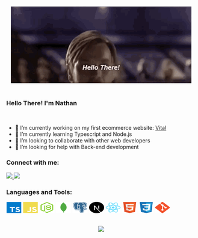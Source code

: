 <br />

<div align="center">
    <img src="./hello-there.gif" />
</div>

<br />

### Hello There! I'm Nathan

<br />

- 🔭 I’m currently working on my first ecommerce website: [Vital](http://vital-git-main-nahtann.vercel.app/)
- 🌱 I’m currently learning Typescript and Node.js
- 👯 I’m looking to collaborate with other web developers 
- 🤔 I’m looking for help with Back-end development

### Connect with me:
<div style="display: inline_block" >
    <a href="mailto: nahtann@outlook.com">
        <img src="https://img.shields.io/badge/Microsoft_Outlook-0078D4?style=for-the-badge&logo=microsoft-outlook&logoColor=white">
    </a>
    <a href="https://www.linkedin.com/in/nathan-neri-8358271ab/" target="_blank">
        <img src="https://img.shields.io/badge/-LinkedIn-%230077B5?style=for-the-badge&logo=linkedin&logoColor=white" target="_blank">
    </a>
</div>

### Languages and Tools:
<div style="display: inline_block" >
    <img align="center" alt="NahtanN-Ts" height="30" width="40" src="https://raw.githubusercontent.com/devicons/devicon/master/icons/typescript/typescript-plain.svg">
    <img align="center" alt="NahtanN-Js" height="30" width="40" src="https://raw.githubusercontent.com/devicons/devicon/master/icons/javascript/javascript-plain.svg">
    <img align="center" alt="NahtanN-Ts" height="30" width="40" src="https://raw.githubusercontent.com/devicons/devicon/master/icons/nodejs/nodejs-plain.svg">
    <img align="center" alt="NahtanN-Ts" height="30" width="40" src="https://raw.githubusercontent.com/devicons/devicon/master/icons/mongodb/mongodb-plain.svg">
    <img align="center" alt="NahtanN-Ts" height="30" width="40" src="https://raw.githubusercontent.com/devicons/devicon/master/icons/postgresql/postgresql-plain.svg">
    <img align="center" alt="NahtanN-React" height="30" width="40" src="https://raw.githubusercontent.com/devicons/devicon/master/icons/nextjs/nextjs-original.svg">
    <img align="center" alt="NahtanN-React" height="30" width="40" src="https://raw.githubusercontent.com/devicons/devicon/master/icons/react/react-original.svg">
    <img align="center" alt="NahtanN-HTML" height="30" width="40" src="https://raw.githubusercontent.com/devicons/devicon/master/icons/html5/html5-original.svg">
    <img align="center" alt="NahtanN-CSS" height="30" width="40" src="https://raw.githubusercontent.com/devicons/devicon/master/icons/css3/css3-original.svg">
    <img align="center" alt="NahtanN-CSS" height="30" width="40" src="https://raw.githubusercontent.com/devicons/devicon/master/icons/git/git-original.svg">
</div>

<br />
<br />

<div align="center" >
    <img src="https://github-readme-stats.vercel.app/api/top-langs/?username=NahtanN&layout=compact&langs_count=16&theme=great-gatsby"/>
</div>
